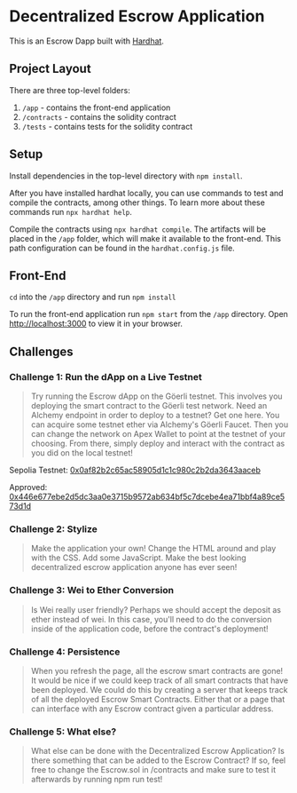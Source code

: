 # Decentralized Escrow Application

This is an Escrow Dapp built with [Hardhat](https://hardhat.org/).

## Project Layout

There are three top-level folders:

1. `/app` - contains the front-end application
2. `/contracts` - contains the solidity contract
3. `/tests` - contains tests for the solidity contract

## Setup

Install dependencies in the top-level directory with `npm install`.

After you have installed hardhat locally, you can use commands to test and compile the contracts, among other things. To learn more about these commands run `npx hardhat help`.

Compile the contracts using `npx hardhat compile`. The artifacts will be placed in the `/app` folder, which will make it available to the front-end. This path configuration can be found in the `hardhat.config.js` file.

## Front-End

`cd` into the `/app` directory and run `npm install`

To run the front-end application run `npm start` from the `/app` directory. Open [http://localhost:3000](http://localhost:3000) to view it in your browser.

## Challenges

### Challenge 1: Run the dApp on a Live Testnet
 > Try running the Escrow dApp on the Göerli testnet. This involves you deploying the smart contract to the Göerli test network.
 > Need an Alchemy endpoint in order to deploy to a testnet? Get one here.
 > You can acquire some testnet ether via Alchemy's Göerli Faucet.
 > Then you can change the network on Apex Wallet to point at the testnet of your choosing. From there, simply deploy and interact with the contract as you did on the local testnet!

Sepolia Testnet: [0x0af82b2c65ac58905d1c1c980c2b2da3643aaceb](https://sepolia.etherscan.io/0x0af82b2c65ac58905d1c1c980c2b2da3643aaceb)

Approved: [0x446e677ebe2d5dc3aa0e3715b9572ab634bf5c7dcebe4ea71bbf4a89ce573d1d](https://sepolia.etherscan.io/tx/0x446e677ebe2d5dc3aa0e3715b9572ab634bf5c7dcebe4ea71bbf4a89ce573d1d)

### Challenge 2: Stylize
 > Make the application your own! Change the HTML around and play with the CSS. Add some JavaScript.
 > Make the best looking decentralized escrow application anyone has ever seen!

### Challenge 3: Wei to Ether Conversion
 > Is Wei really user friendly? Perhaps we should accept the deposit as ether instead of wei.
 > In this case, you'll need to do the conversion inside of the application code, before the contract's deployment!

### Challenge 4: Persistence
 > When you refresh the page, all the escrow smart contracts are gone!
 > It would be nice if we could keep track of all smart contracts that have been deployed. We could do this by creating a server that keeps track of all the deployed Escrow Smart Contracts. Either that or a page that can interface with any Escrow contract given a particular address.

### Challenge 5: What else?
 > What else can be done with the Decentralized Escrow Application?
 > Is there something that can be added to the Escrow Contract? If so, feel free to change the Escrow.sol in /contracts and make sure to test it afterwards by running npm run test!
